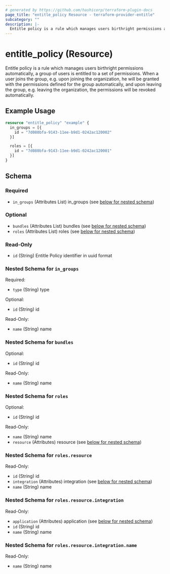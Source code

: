 ```yaml
---
# generated by https://github.com/hashicorp/terraform-plugin-docs
page_title: "entitle_policy Resource - terraform-provider-entitle"
subcategory: ""
description: |-
  Entitle policy is a rule which manages users birthright permissions automatically, a group of users is entitled to a set of permissions. When a user joins the group, e.g. upon joining the organization, he will be granted with the permissions defined for the group automatically, and upon leaving the group, e.g. leaving the organization, the permissions will be revoked automatically.
---
```


# entitle_policy (Resource)

Entitle policy is a rule which manages users birthright permissions automatically, a group of users is entitled to a set of permissions. When a user joins the group, e.g. upon joining the organization, he will be granted with the permissions defined for the group automatically, and upon leaving the group, e.g. leaving the organization, the permissions will be revoked automatically.

## Example Usage

```terraform
resource "entitle_policy" "example" {
  in_groups = [{
    id = "7d080bfa-9143-11ee-b9d1-0242ac120002"
  }]

  roles = [{
    id = "7d080bfa-9143-11ee-b9d1-0242ac120001"
  }]
}
```

<!-- schema generated by tfplugindocs -->
## Schema

### Required

- `in_groups` (Attributes List) in_groups (see [below for nested schema](#nestedatt--in_groups))

### Optional

- `bundles` (Attributes List) bundles (see [below for nested schema](#nestedatt--bundles))
- `roles` (Attributes List) roles (see [below for nested schema](#nestedatt--roles))

### Read-Only

- `id` (String) Entitle Policy identifier in uuid format

<a id="nestedatt--in_groups"></a>
### Nested Schema for `in_groups`

Required:

- `type` (String) type

Optional:

- `id` (String) id

Read-Only:

- `name` (String) name


<a id="nestedatt--bundles"></a>
### Nested Schema for `bundles`

Optional:

- `id` (String) id

Read-Only:

- `name` (String) name


<a id="nestedatt--roles"></a>
### Nested Schema for `roles`

Optional:

- `id` (String) id

Read-Only:

- `name` (String) name
- `resource` (Attributes) resource (see [below for nested schema](#nestedatt--roles--resource))

<a id="nestedatt--roles--resource"></a>
### Nested Schema for `roles.resource`

Read-Only:

- `id` (String) id
- `integration` (Attributes) integration (see [below for nested schema](#nestedatt--roles--resource--integration))
- `name` (String) name

<a id="nestedatt--roles--resource--integration"></a>
### Nested Schema for `roles.resource.integration`

Read-Only:

- `application` (Attributes) application (see [below for nested schema](#nestedatt--roles--resource--integration--application))
- `id` (String) id
- `name` (String) name

<a id="nestedatt--roles--resource--integration--application"></a>
### Nested Schema for `roles.resource.integration.name`

Read-Only:

- `name` (String) name
